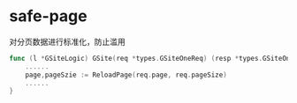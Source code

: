 # safe-page

对分页数据进行标准化，防止滥用

``` go
func (l *GSiteLogic) GSite(req *types.GSiteOneReq) (resp *types.GSiteOneRes, err error) {
    ......
    page,pageSzie := ReloadPage(req.page, req.pageSize)
    ......
}
```